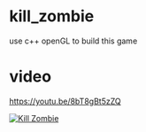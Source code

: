 # kill_zombie
use c++ openGL to build this game

# video
https://youtu.be/8bT8gBt5zZQ

[![Kill Zombie](https://img.youtube.com/vi/8bT8gBt5zZQ/0.jpg)](https://www.youtube.com/watch?v=8bT8gBt5zZQ "Kill Zombie")
